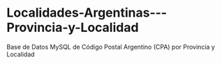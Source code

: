 # Localidades-Argentinas---Provincia-y-Localidad
Base de Datos MySQL de Código Postal Argentino (CPA) por Provincia y Localidad
